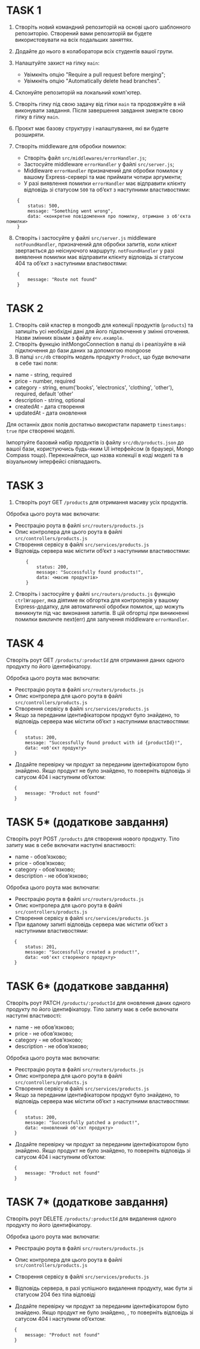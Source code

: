 # TASK 1

1. Створіть новий командний репозиторій на основі цього шаблонного репозиторію.
   Створений вами репозиторій ви будете використовувати на всіх подальших заняттях.
2. Додайте до нього в колаборатори всіх студентів вашої групи.
3. Налаштуйте захист на гілку `main`:

   - Увімкніть опцію "Require a pull request before merging";
   - Увімкніть опцію "Automatically delete head branches".

4. Склонуйте репозиторій на локальний комп'ютер.
5. Створіть гілку під свою задачу від гілки `main` та продовжуйте в ній виконувати завдання. Після завершення завдання змержте свою гілку в гілку `main`.
6. Проєкт має базову структуру і налаштування, які ви будете розширяти.
7. Створіть middleware для обробки помилок:
   - Створіть файл `src/middlewares/errorHandler.js`;
   - Застосуйте middleware `errorHandler` у файлі `src/server.js`;
   - Middleware `errorHandler` призначений для обробки помилок у вашому Express-сервері та має приймати чотири аргументи;
   - У разі виявлення помилки `errorHandler` має відправити клієнту відповідь зі статусом `500` та об’єкт з наступними властивостями:

```code
    {
        status: 500,
        message: "Something went wrong",
        data: <конкретне повідомлення про помилку, отримане з об'єкта помилки>
    }
```

8. Створіть і застосуйте у файлі `src/server.js` middleware `notFoundHandler`, призначений для обробки запитів, коли клієнт звертається до неіснуючого маршруту. `notFoundHandler` у разі виявлення помилки має відправити клієнту відповідь зі статусом 404 та об’єкт з наступними властивостями:

```code
    {
        message: "Route not found"
    }
```

# TASK 2

1. Створіть свій кластер в mongodb для колекції продуктів (`products`) та запишіть усі необхідні дані для його підключення у змінні оточення. Назви змінних візьми з файлу `env.example`.
2. Створіть функцію initMongoConnection в папці `db` і реалізуйте в ній підключення до бази даних за допомогою mongoose
3. В папці `src/db` створіть модель продукту `Product`, що буде включати в себе такі поля:

- name - string, required
- price - number, required
- category - string, enum('books', 'electronics', 'clothing', 'other'), required, default 'other'
- description - string, optional
- createdAt - дата створення
- updatedAt - дата оновлення

Для останніх двох полів достатньо використати параметр `timestamps: true` при створенні моделі.

Імпортуйте базовий набір продуктів із файлу `src/db/products.json` до вашої бази, користуючись будь-яким UI інтерфейсом (в браузері, Mongo Compass тощо). Переконайтеся, що назва колекції в коді моделі та в візуальному інтерфейсі співпадають.

# TASK 3

1. Створіть роут GET `/products` для отримання масиву усіх продуктів.

Обробка цього роута має включати:

- Реєстрацію роута в файлі `src/routers/products.js`
- Опис контролера для цього роута в файлі `src/controllers/products.js`
- Створення сервісу в файлі `src/services/products.js`
- Відповідь сервера має містити об’єкт з наступними властивостями:
  ```code
      {
          status: 200,
          message: "Successfully found products!",
          data: <масив продуктів>
      }
  ```

2. Створіть і застосуйте у файлі `src/routers/products.js` функцію `ctrlWrapper`, яка діятиме як обгортка для контролерів у вашому Express-додатку, для автоматичної обробки помилок, що можуть виникнути під час виконання запитів. В цій обгортці при виникненні помилки викличте next(err) для залучення middleware `errorHandler`.

# TASK 4

Створіть роут GET `/products/:productId` для отримання даних одного продукту по його ідентифікатору.

Обробка цього роута має включати:

- Реєстрацію роута в файлі `src/routers/products.js`
- Опис контролера для цього роута в файлі `src/controllers/products.js`
- Створення сервісу в файлі `src/services/products.js`
- Якщо за переданим ідентифікатором продукт було знайдено, то відповідь сервера має містити об’єкт з наступними властивостями:

```code
   {
       status: 200,
       message: "Successfully found product with id {productId}!",
       data: <об'єкт продукту>
   }
```

- Додайте перевірку чи продукт за переданим ідентифікатором було знайдено. Якщо продукт не було знайдено, то поверніть відповідь зі сатусом 404 і наступним об’єктом:

```code
   {
       message: "Product not found"
   }
```

# TASK 5\* (додаткове завдання)

Створіть роут POST `/products` для створення нового продукту. Тіло запиту має в себе включати наступні властивості:

- name - обов’язково;
- price - обов’язково;
- category - обов’язково;
- description - не обов’язково;

Обробка цього роута має включати:

- Реєстрацію роута в файлі `src/routers/products.js`
- Опис контролера для цього роута в файлі `src/controllers/products.js`
- Створення сервісу в файлі `src/services/products.js`
- При вдалому запиті відповідь сервера має містити об’єкт з наступними властивостями:

```code
   {
       status: 201,
       message: "Successfully created a product!",
       data: <об'єкт створеного продукту>
   }
```

# TASK 6\* (додаткове завдання)

Створіть роут PATCH `/products/:productId` для оновлення даних одного продукту по його ідентифікатору. Тіло запиту має в себе включати наступні властивості:

- name - не обов’язково;
- price - не обов’язково;
- category - не обов’язково;
- description - не обов’язково;

Обробка цього роута має включати:

- Реєстрацію роута в файлі `src/routers/products.js`
- Опис контролера для цього роута в файлі `src/controllers/products.js`
- Створення сервісу в файлі `src/services/products.js`
- Якщо за переданим ідентифікатором продукт було знайдено, то відповідь сервера має містити об’єкт з наступними властивостями:

```code
   {
       status: 200,
       message: "Successfully patched a product!",
       data: <оновлений об'єкт продукту>
   }
```

- Додайте перевірку чи продукт за переданим ідентифікатором було знайдено. Якщо продукт не було знайдено, то поверніть відповідь зі сатусом 404 і наступним об’єктом:

```code
   {
       message: "Product not found"
   }
```

# TASK 7\* (додаткове завдання)

Створіть роут DELETE `/products/:productId` для видалення одного продукту по його ідентифікатору.

Обробка цього роута має включати:

- Реєстрацію роута в файлі `src/routers/products.js`
- Опис контролера для цього роута в файлі `src/controllers/products.js`
- Створення сервісу в файлі `src/services/products.js`
- Відповідь сервера, в разі успішного видалення продукту, має бути зі статусом 204 без тіла відповіді

- Додайте перевірку чи продукт за переданим ідентифікатором було знайдено. Якщо продукт не було знайдено, , то поверніть відповідь зі сатусом 404 і наступним об’єктом:

```code
   {
       message: "Product not found"
   }
```

